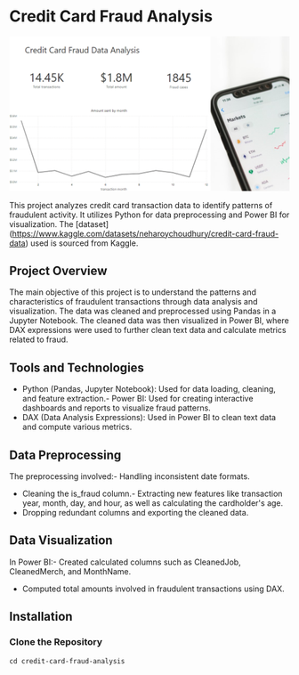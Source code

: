 # Credit Card Fraud Analysis
![CC Fraud Logo](https://github.com/TetianaBovanenko/CreditCardFraudAnalysis/blob/main/frauddata_logo.png?raw=true)

This project analyzes credit card transaction data to identify patterns of fraudulent activity. It utilizes Python for data preprocessing and Power BI for visualization. The [dataset] (https://www.kaggle.com/datasets/neharoychoudhury/credit-card-fraud-data) used is sourced from Kaggle.
## Project Overview
The main objective of this project is to understand the patterns and characteristics of fraudulent transactions through data analysis and visualization. The data was cleaned and preprocessed using Pandas in a Jupyter Notebook. The cleaned data was then visualized in Power BI, where DAX expressions were used to further clean text data and calculate metrics related to fraud.
## Tools and Technologies
- Python (Pandas, Jupyter Notebook): Used for data loading, cleaning, and feature extraction.- Power BI: Used for creating interactive dashboards and reports to visualize fraud patterns.
- DAX (Data Analysis Expressions): Used in Power BI to clean text data and compute various metrics.
## Data Preprocessing
The preprocessing involved:- Handling inconsistent date formats.
- Cleaning the is_fraud column.- Extracting new features like transaction year, month, day, and hour, as well as calculating the cardholder's age.
- Dropping redundant columns and exporting the cleaned data.
## Data Visualization
In Power BI:- Created calculated columns such as CleanedJob, CleanedMerch, and MonthName.
- Computed total amounts involved in fraudulent transactions using DAX.
## Installation
### Clone the Repository
```shgit clone https://github.com/yourusername/credit-card-fraud-analysis.git
cd credit-card-fraud-analysis
